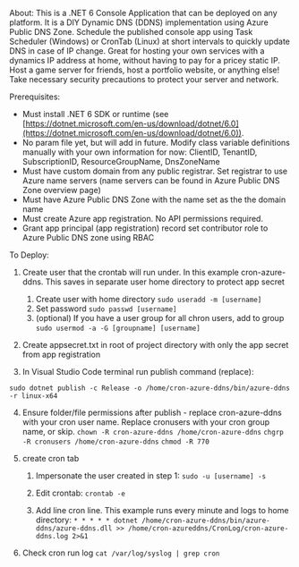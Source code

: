About:
This is a .NET 6 Console Application that can be deployed on any platform. It is a DIY Dynamic DNS (DDNS) implementation using Azure Public DNS Zone. Schedule the published console app using Task Scheduler (Windows) or CronTab (Linux) at short intervals to quickly update DNS in case of IP change. Great for hosting your own services with a dynamics IP address at home, without having to pay for a pricey static IP. Host a game server for friends, host a portfolio website, or anything else! Take necessary security precautions to protect your server and network. 

Prerequisites:
* Must install .NET 6 SDK or runtime (see [https://dotnet.microsoft.com/en-us/download/dotnet/6.0](https://dotnet.microsoft.com/en-us/download/dotnet/6.0)).
* No param file yet, but will add in future. Modify class variable definitions manually with your own information for now: ClientID, TenantID, SubscriptionID, ResourceGroupName, DnsZoneName
* Must have custom domain from any public registrar. Set registrar to use Azure name servers (name servers can be found in Azure Public DNS Zone overview page)
* Must have Azure Public DNS Zone with the name set as the the domain name
* Must create Azure app registration. No API permissions required.
* Grant app principal (app registration) record set contributor role to Azure Public DNS zone using RBAC

To Deploy: 
1. Create user that the crontab will run under. In this example cron-azure-ddns. This saves in separate user home directory to protect app secret
    1. Create user with home directory
        `sudo useradd -m [username]`
    2. Set password
        `sudo passwd [username]`
    3. (optional) If you have a user group for all chron users, add to group
        `sudo usermod -a -G [groupname] [username]`

2. Create appsecret.txt in root of project directory with only the app secret from app registration
3. In Visual Studio Code terminal run publish command (replace):

`sudo dotnet publish -c Release -o /home/cron-azure-ddns/bin/azure-ddns -r linux-x64`

4. Ensure folder/file permissions after publish - replace cron-azure-ddns with your cron user name. Replace cronusers with your cron group name, or skip. 
`chown -R cron-azure-ddns /home/cron-azure-ddns`
`chgrp -R cronusers /home/cron-azure-ddns`
`chmod -R 770`

3. create cron tab
    1. Impersonate the user created in step 1:
    `sudo -u [username] -s`

    2. Edit crontab:
    `crontab -e`

    3. Add line cron line. This example runs every minute and logs to home directory:
    `* * * * * dotnet /home/cron-azure-ddns/bin/azure-ddns/azure-ddns.dll >> /home/cron-azureddns/CronLog/cron-azure-ddns.log 2>&1`

4. Check cron run log
    `cat /var/log/syslog | grep cron`

    